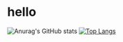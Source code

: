 # hello

![Anurag's GitHub stats](https://github-readme-stats.vercel.app/api?username=anuraghazra&show_icons=true&theme=radical)
[![Top Langs](https://github-readme-stats.vercel.app/api/top-langs/?username=54linxiu&langs_count=8)](https://github.com/anuraghazra/github-readme-stats)


